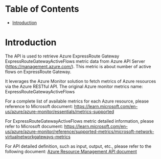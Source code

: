 # Table of Contents
- [Introduction](#introduction)


# Introduction <a name="introduction"></a>
The API is used to retrieve Azure ExpressRoute Gateway ExpressRouteGatewayActiveFlows metric data from Azure API Server (https://management.azure.com/). This metric is about number of active flows on ExpressRoute Gateway.



It leverages the Azure Monitor solution to fetch metrics of Azure resources via the Azure RESTful API. The original Azure monitor metrics name: ExpressRouteGatewayActiveFlows



For a complete list of available metrics for each Azure resource, please reference to Microsoft document: https://learn.microsoft.com/en-us/azure/azure-monitor/essentials/metrics-supported 

For ExpressRouteGatewayActiveFlows metric detailed information, please refer to Microsoft document: https://learn.microsoft.com/en-us/azure/azure-monitor/reference/supported-metrics/microsoft-network-virtualnetworkgateways-metrics

For API detailed definition, such as input, output, etc., please refer to the following document:
[Azure Resource Management API document](https://learn.microsoft.com/en-us/rest/api/monitor/metrics/list?view=rest-monitor-2023-10-01&tabs=HTTP)
